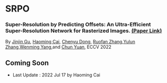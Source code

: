 # SRPO

### Super-Resolution by Predicting Offsets: An Ultra-Efficient Super-Resolution Network for Rasterized Images. [(Paper Link)]()
By [Jinjin Gu](), [Haoming Cai](), [Chenyu Dong](), [Ruofan Zhang](),[Yulun Zhang](),[Wenming Yang](),and [Chun Yuan](), 
ECCV 2022


## Coming Soon
- Last Update : 2022 Jul 17 by Haoming Cai